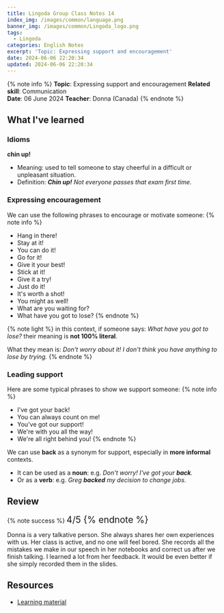 ```yaml
---
title: Lingoda Group Class Notes 14
index_img: /images/common/language.png
banner_img: /images/common/Lingoda_logo.png
tags:
  - Lingoda
categories: English Notes
excerpt: 'Topic: Expressing support and encouragement'
date: 2024-06-06 22:20:34
updated: 2024-06-06 22:20:34
---
```


{% note info %}
**Topic**: Expressing support and encouragement
**Related skill**: Communication  
**Date**: 06 June 2024
**Teacher**: Donna (Canada)
{% endnote %}

## What I've learned

### Idioms
**chin up!**
- Meaning: used to tell someone to stay cheerful in a difficult or unpleasant situation.
- Definition: ***Chin up!** Not everyone passes that exam first time.*

### Expressing encouragement

We can use the following phrases to encourage or motivate someone:
{% note info %}
- Hang in there!
- Stay at it!
- You can do it!
- Go for it!
- Give it your best!
- Stick at it!
- Give it a try!
- Just do it!
- It's worth a shot!
- You might as well!
- What are you waiting for?
- What have you got to lose?
{% endnote %}

{% note light %}
in this context, if someone says: *What have you got to lose?* their meaning is **not 100% literal**.

What they mean is: *Don't worry about it! I don't think you have anything to lose by trying.* 
{% endnote %}

### Leading support

Here are some typical phrases to show we support someone:
{% note info %}
- I've got your back!
- You can always count on me!
- You've got our support!
- We're with you all the way!
- We're all right behind you!
{% endnote %}

We can use **back** as a synonym for support, especially in **more informal** contexts.
- It can be used as a **noun**: e.g. *Don't worry! I've got your **back**.*
- Or as a **verb**: e.g. *Greg **backed** my decision to change jobs*.

## Review

{% note success %}
<span style="font-size:1.5em;">
4/5
<span>
{% endnote %}

Donna is a very talkative person. She always shares her own experiences with us. Her class is active, and no one will feel bored. She records all the mistakes we make in our speech in her notebooks and correct us after we finish talking. I learned a lot from her feedback. It would be even better if she simply recorded them in the slides.

## Resources
- [Learning material](https://learn.lingoda.com/english/learning-materials/66572b3f02368/download)

